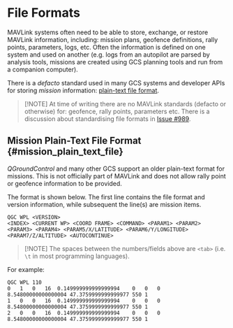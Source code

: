 # File Formats

MAVLink systems often need to be able to store, exchange, or restore MAVLink information, including: mission plans, geofence definitions, rally points, parameters, logs, etc. Often the information is defined on one system and used on another (e.g. logs from an autopilot are parsed by analysis tools, missions are created using GCS planning tools and run from a companion computer).

There is a *defacto* standard used in many GCS systems and developer APIs for storing *mission* information: [plain-text file format](#mission_plain_text_file).

> [!NOTE] At time of writing there are no MAVLink standards (defacto or otherwise) for: geofence, rally points, parameters etc. There is a discussion about standardising file formats in [Issue #989](https://github.com/mavlink/mavlink/issues/989).

## Mission Plain-Text File Format {#mission_plain_text_file}

*QGroundControl* and many other GCS support an older plain-text format for missions. This is not officially part of MAVLink and does not allow rally point or geofence information to be provided.

The format is shown below. The first line contains the file format and version information, while subsequent the line(s) are mission items.

    QGC WPL <VERSION>
    <INDEX> <CURRENT WP> <COORD FRAME> <COMMAND> <PARAM1> <PARAM2> <PARAM3> <PARAM4> <PARAM5/X/LATITUDE> <PARAM6/Y/LONGITUDE> <PARAM7/Z/ALTITUDE> <AUTOCONTINUE>
    

> [!NOTE] The spaces between the numbers/fields above are `<tab>` (i.e. `\t` in most programming languages).

For example:

    QGC WPL 110
    0   1   0   16  0.149999999999999994    0   0   0   8.54800000000000004 47.3759999999999977 550 1
    1   0   0   16  0.149999999999999994    0   0   0   8.54800000000000004 47.3759999999999977 550 1
    2   0   0   16  0.149999999999999994    0   0   0   8.54800000000000004 47.3759999999999977 550 1